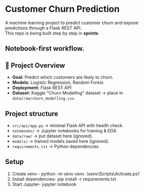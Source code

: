 # Customer Churn Prediction

A machine learning project to predict customer churn and expose predictions through a Flask REST API.  
This repo is being built step by step in **sprints**.  

Notebook-first workflow.
---

## 🚀 Project Overview
- **Goal:** Predict which customers are likely to churn.  
- **Models:** Logistic Regression, Random Forest.  
- **Deployment:** Flask REST API   
- **Dataset:** Kaggle "Churn Modelling" dataset → place in `data/raw/churn_modelling.csv`.  

## Project structure
- `src/api/app.py` → minimal Flask API with health check.
- `notebooks/` → Jupyter notebooks for training & EDA.
- `data/raw/` → put dataset here (ignored).
- `models/` → trained models saved here (ignored).
- `requirements.txt` → Python dependencies.

## Setup
1. Create venv  -
   python -m venv venv
   .\venv\Scripts\Activate.ps1
2. Install dependencies-
pip install -r requirements.txt
3. Start Jupyter-
jupyter notebook

